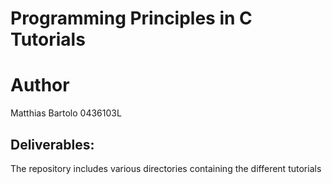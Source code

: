 # Programming Principles in C Tutorials

# Author
Matthias Bartolo 0436103L

## Deliverables:
The repository includes various directories containing the different tutorials<br />

